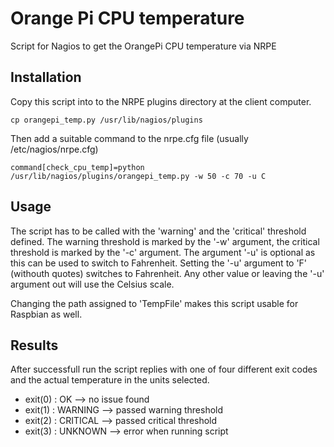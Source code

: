 # Orange Pi CPU temperature
Script for Nagios to get the OrangePi CPU temperature via NRPE

## Installation
Copy this script into to the NRPE plugins directory at the client computer.

````cp orangepi_temp.py /usr/lib/nagios/plugins````

Then add a suitable command to the nrpe.cfg file (usually /etc/nagios/nrpe.cfg)

````command[check_cpu_temp]=python /usr/lib/nagios/plugins/orangepi_temp.py -w 50 -c 70 -u C````

## Usage
The script has to be called with the 'warning' and the 'critical' threshold defined. The warning threshold is marked by the '-w' argument, the critical threshold is marked by the '-c' argument. The argument '-u' is optional as this can be used to switch to Fahrenheit. Setting the '-u' argument to 'F' (withouth quotes) switches to Fahrenheit. Any other value or leaving the '-u' argument out will use the Celsius scale.

Changing the path assigned to 'TempFile' makes this script usable for Raspbian as well.

## Results
After successfull run the script replies with one of four different exit codes and the actual temperature in the units selected.
* exit(0) : OK --> no issue found
* exit(1) : WARNING --> passed warning threshold
* exit(2) : CRITICAL --> passed critical threshold
* exit(3) : UNKNOWN --> error when running script

